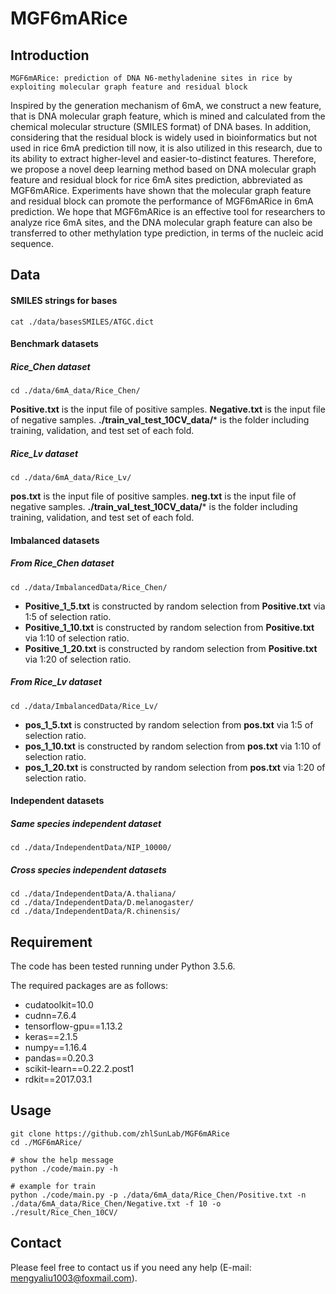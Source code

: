 # MGF6mARice

## Introduction

```text
MGF6mARice: prediction of DNA N6-methyladenine sites in rice by exploiting molecular graph feature and residual block
```

Inspired by the generation mechanism of 6mA, we construct a new feature, that is DNA molecular graph feature, which is mined and calculated from the chemical molecular structure (SMILES format) of DNA bases. In addition, considering that the residual block is widely used in bioinformatics but not used in rice 6mA prediction till now, it is also utilized in this research, due to its ability to extract higher-level and easier-to-distinct features. Therefore, we propose a novel deep learning method based on DNA molecular graph feature and residual block for rice 6mA sites prediction, abbreviated as MGF6mARice. Experiments have shown that the molecular graph feature and residual block can promote the performance of MGF6mARice in 6mA prediction. We hope that MGF6mARice is an effective tool for researchers to analyze rice 6mA sites, and the DNA molecular graph feature can also be transferred to other methylation type prediction, in terms of the nucleic acid sequence.

## Data

#### SMILES strings for bases

```shell
cat ./data/basesSMILES/ATGC.dict
```

#### Benchmark datasets

##### Rice_Chen dataset

```shell
cd ./data/6mA_data/Rice_Chen/
```

**Positive.txt** is the input file of positive samples. **Negative.txt** is the input file of negative samples. **./train_val_test_10CV_data/*** is the folder including training, validation, and test set of each fold.

##### Rice_Lv dataset

```shell
cd ./data/6mA_data/Rice_Lv/
```

**pos.txt** is the input file of positive samples. **neg.txt** is the input file of negative samples. **./train_val_test_10CV_data/*** is the folder including training, validation, and test set of each fold.

#### Imbalanced datasets

##### From Rice_Chen dataset

```shell
cd ./data/ImbalancedData/Rice_Chen/
```

* **Positive_1_5.txt** is constructed by random selection from **Positive.txt** via 1:5 of selection ratio.
* **Positive_1_10.txt** is constructed by random selection from **Positive.txt** via 1:10 of selection ratio.
* **Positive_1_20.txt** is constructed by random selection from **Positive.txt** via 1:20 of selection ratio.

##### From Rice_Lv dataset

```shell
cd ./data/ImbalancedData/Rice_Lv/
```

* **pos_1_5.txt** is constructed by random selection from **pos.txt** via 1:5 of selection ratio.
* **pos_1_10.txt** is constructed by random selection from **pos.txt** via 1:10 of selection ratio.
* **pos_1_20.txt** is constructed by random selection from **pos.txt** via 1:20 of selection ratio.

#### Independent datasets

##### Same species independent dataset

```shell
cd ./data/IndependentData/NIP_10000/
```

##### Cross species independent datasets

```shell
cd ./data/IndependentData/A.thaliana/
cd ./data/IndependentData/D.melanogaster/
cd ./data/IndependentData/R.chinensis/
```

## Requirement

The code has been tested running under Python 3.5.6. 

The required packages are as follows:

* cudatoolkit=10.0
* cudnn=7.6.4
* tensorflow-gpu==1.13.2
* keras==2.1.5
* numpy==1.16.4
* pandas==0.20.3
* scikit-learn==0.22.2.post1
* rdkit==2017.03.1

## Usage

```shell
git clone https://github.com/zhlSunLab/MGF6mARice
cd ./MGF6mARice/

# show the help message
python ./code/main.py -h

# example for train
python ./code/main.py -p ./data/6mA_data/Rice_Chen/Positive.txt -n ./data/6mA_data/Rice_Chen/Negative.txt -f 10 -o ./result/Rice_Chen_10CV/
```

## Contact

Please feel free to contact us if you need any help (E-mail: mengyaliu1003@foxmail.com).
